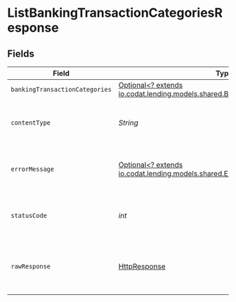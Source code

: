 # ListBankingTransactionCategoriesResponse


## Fields

| Field                                                                                                                                  | Type                                                                                                                                   | Required                                                                                                                               | Description                                                                                                                            |
| -------------------------------------------------------------------------------------------------------------------------------------- | -------------------------------------------------------------------------------------------------------------------------------------- | -------------------------------------------------------------------------------------------------------------------------------------- | -------------------------------------------------------------------------------------------------------------------------------------- |
| `bankingTransactionCategories`                                                                                                         | [Optional<? extends io.codat.lending.models.shared.BankingTransactionCategories>](../../models/shared/BankingTransactionCategories.md) | :heavy_minus_sign:                                                                                                                     | Success                                                                                                                                |
| `contentType`                                                                                                                          | *String*                                                                                                                               | :heavy_check_mark:                                                                                                                     | HTTP response content type for this operation                                                                                          |
| `errorMessage`                                                                                                                         | [Optional<? extends io.codat.lending.models.shared.ErrorMessage>](../../models/shared/ErrorMessage.md)                                 | :heavy_minus_sign:                                                                                                                     | Your `query` parameter was not correctly formed                                                                                        |
| `statusCode`                                                                                                                           | *int*                                                                                                                                  | :heavy_check_mark:                                                                                                                     | HTTP response status code for this operation                                                                                           |
| `rawResponse`                                                                                                                          | [HttpResponse<InputStream>](https://docs.oracle.com/en/java/javase/11/docs/api/java.net.http/java/net/http/HttpResponse.html)          | :heavy_check_mark:                                                                                                                     | Raw HTTP response; suitable for custom response parsing                                                                                |
